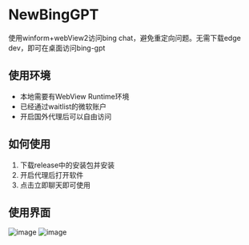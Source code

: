 # NewBingGPT
使用winform+webView2访问bing chat，避免重定向问题。无需下载edge dev，即可在桌面访问bing-gpt
## 使用环境
- 本地需要有WebView Runtime环境
- 已经通过waitlist的微软账户
- 开启国外代理后可以自由访问

## 如何使用
1. 下载release中的安装包并安装
2. 开启代理后打开软件
3. 点击立即聊天即可使用 

## 使用界面
![image](https://user-images.githubusercontent.com/23011747/225550240-a9bd6480-6852-4ff3-8ddd-128a265d64a1.png)
![image](https://user-images.githubusercontent.com/23011747/225550288-a3300595-98f5-4177-956e-ff2b16a66737.png)
